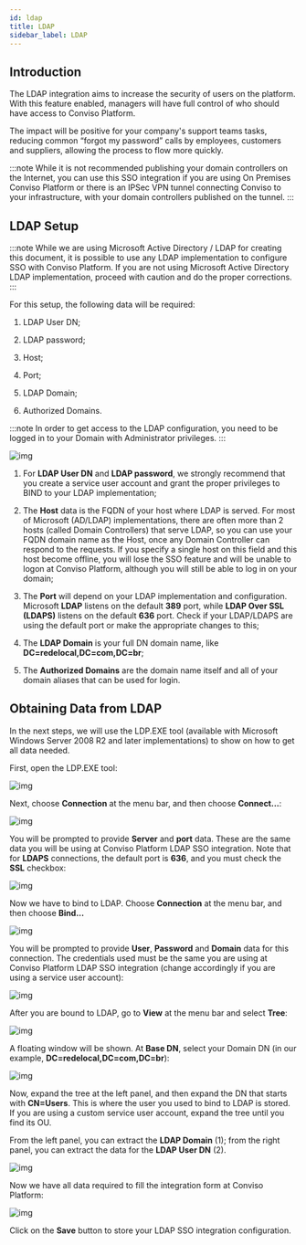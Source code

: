 ```yaml
---
id: ldap
title: LDAP
sidebar_label: LDAP
---
```


## Introduction

The LDAP integration aims to increase the security of users on the platform. With this feature enabled, managers will have full control of who should have access to Conviso Platform.

The impact will be positive for your company's support teams tasks, reducing common “forgot my password” calls by employees, customers and suppliers, allowing the process to flow more quickly.

:::note
While it is not recommended publishing your domain controllers on the Internet, you can use this SSO integration if you are using On Premises Conviso Platform or there is an IPSec VPN tunnel connecting Conviso to your infrastructure, with your domain controllers published on the tunnel.
:::

## LDAP Setup

:::note
While we are using Microsoft Active Directory / LDAP for creating this document, it is possible to use any LDAP implementation to configure SSO with Conviso Platform. If you are not using Microsoft Active Directory LDAP implementation, proceed with caution and do the proper corrections.  
:::

For this setup, the following data will be required:

1. LDAP User DN;

2. LDAP password;

3. Host;

4. Port;

5. LDAP Domain;

6. Authorized Domains.

:::note
In order to get access to the LDAP configuration, you need to be logged in to your Domain with Administrator privileges.
:::

<div style={{textAlign: 'center'}}>

![img](../../static/img/ad-ldap-img1.png)

</div>

1. For **LDAP User DN** and **LDAP password**, we strongly recommend that you create a service user account and grant the proper privileges to BIND to your LDAP implementation;

2. The **Host** data is the FQDN of your host where LDAP is served. For most of Microsoft (AD/LDAP) implementations, there are often more than 2 hosts (called Domain Controllers) that serve LDAP, so you can use your FQDN domain name as the Host, once any Domain Controller can respond to the requests. If you specify a single host on this field and this host become offline, you will lose the SSO feature and will be unable to logon at Conviso Platform, although you will still be able to log in on your domain;

3. The **Port** will depend on your LDAP implementation and configuration. Microsoft **LDAP** listens on the default **389** port, while **LDAP Over SSL (LDAPS)** listens on the default **636** port. Check if your LDAP/LDAPS are using the default port or make the appropriate changes to this;

4. The **LDAP Domain** is your full DN domain name, like **DC=redelocal,DC=com,DC=br**;

5. The **Authorized Domains** are the domain name itself and all of your domain aliases that can be used for login.

## Obtaining Data from LDAP

In the next steps, we will use the LDP.EXE tool (available with Microsoft Windows Server 2008 R2 and later implementations) to show on how to get all data needed.

First, open the LDP.EXE tool:

<div style={{textAlign: 'center'}}>

![img](../../static/img/ad-ldap-img2.png)

</div>

Next, choose **Connection** at the menu bar, and then choose **Connect...**:

<div style={{textAlign: 'center'}}>

![img](../../static/img/ad-ldap-img3.png)

</div>

You will be prompted to provide **Server** and **port** data. These are the same data you will be using at Conviso Platform LDAP SSO integration. Note that for **LDAPS** connections, the default port is **636**, and you must check the **SSL** checkbox:

<div style={{textAlign: 'center'}}>

![img](../../static/img/ad-ldap-img4.png)

</div>

Now we have to bind to LDAP. Choose **Connection** at the menu bar, and then choose **Bind...** 

<div style={{textAlign: 'center'}}>

![img](../../static/img/ad-ldap-img5.png)

</div>

You will be prompted to provide **User**, **Password** and **Domain** data for this connection. The credentials used must be the same you are using at Conviso Platform LDAP SSO integration (change accordingly if you are using a service user account):

<div style={{textAlign: 'center'}}>

![img](../../static/img/ad-ldap-img6.png)

</div>

After you are bound to LDAP, go to **View** at the menu bar and select **Tree**:

<div style={{textAlign: 'center'}}>

![img](../../static/img/ad-ldap-img7.png)

</div>

A floating window will be shown. At **Base DN**, select your Domain DN (in our example, **DC=redelocal,DC=com,DC=br**):

<div style={{textAlign: 'center'}}>

![img](../../static/img/ad-ldap-img8.png)

</div>

Now, expand the tree at the left panel, and then expand the DN that starts with **CN=Users**. This is where the user you used to bind to LDAP is stored. If you are using a custom service user account, expand the tree until you find its OU.

From the left panel, you can extract the **LDAP Domain** (1); from the right panel, you can extract the data for the **LDAP User DN** (2).

<div style={{textAlign: 'center'}}>

![img](../../static/img/ad-ldap-img9.png)

</div>

Now we have all data required to fill the integration form at Conviso Platform:

<div style={{textAlign: 'center'}}>

![img](../../static/img/ad-ldap-img10.png)

</div>

Click on the **Save** button to store your LDAP SSO integration configuration.

